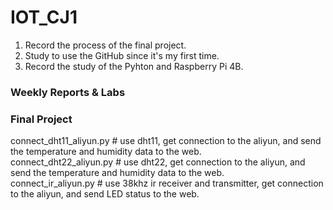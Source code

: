 # IOT_CJ1  
  1. Record the process of the final project.  
  2. Study to use the GitHub since it's my first time.  
  3. Record the study of the Pyhton and Raspberry Pi 4B.  
### Weekly Reports & Labs
### Final Project  
  connect_dht11_aliyun.py # use dht11, get connection to the aliyun, and send the temperature and humidity data to the web.   
  connect_dht22_aliyun.py # use dht22, get connection to the aliyun, and send the temperature and humidity data to the web.   
  connect_ir_aliyun.py    # use 38khz ir receiver and transmitter, get connection to the aliyun, and send LED status to the web.   
